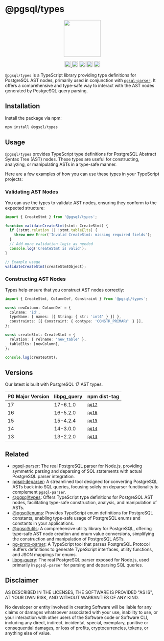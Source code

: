 # @pgsql/types

<p align="center" width="100%">
  <img height="120" src="https://github.com/launchql/pgsql-parser/assets/545047/6440fa7d-918b-4a3b-8d1b-755d85de8bea" />
</p>

<p align="center" width="100%">
  <a href="https://github.com/launchql/libpg-query-node/actions/workflows/ci.yml">
    <img height="20" src="https://github.com/launchql/libpg-query-node/actions/workflows/ci.yml/badge.svg" />
  </a>
   <a href="https://www.npmjs.com/package/@pgsql/types"><img height="20" src="https://img.shields.io/npm/dt/@pgsql/types"></a>
   <a href="https://www.npmjs.com/package/@pgsql/types"><img height="20" src="https://img.shields.io/npm/dw/@pgsql/types"/></a>
   <a href="https://github.com/launchql/libpg-query-node/blob/main/LICENSE-MIT"><img height="20" src="https://img.shields.io/badge/license-MIT-blue.svg"/></a>
   <a href="https://www.npmjs.com/package/@pgsql/types"><img height="20" src="https://img.shields.io/github/package-json/v/launchql/libpg-query-node?filename=types%2F17%2Fpackage.json"/></a>
</p>

`@pgsql/types` is a TypeScript library providing type definitions for PostgreSQL AST nodes, primarily used in conjunction with [`pgsql-parser`](https://github.com/launchql/pgsql-parser). It offers a comprehensive and type-safe way to interact with the AST nodes generated by PostgreSQL query parsing.


## Installation

Install the package via npm:

```bash
npm install @pgsql/types
```

## Usage

`@pgsql/types` provides TypeScript type definitions for PostgreSQL Abstract Syntax Tree (AST) nodes. These types are useful for constructing, analyzing, or manipulating ASTs in a type-safe manner.

Here are a few examples of how you can use these types in your TypeScript projects:

### Validating AST Nodes

You can use the types to validate AST nodes, ensuring they conform to the expected structure:

```ts
import { CreateStmt } from '@pgsql/types';

function validateCreateStmt(stmt: CreateStmt) {
  if (!stmt.relation || !stmt.tableElts) {
    throw new Error('Invalid CreateStmt: missing required fields');
  }
  // Add more validation logic as needed
  console.log('CreateStmt is valid');
}

// Example usage
validateCreateStmt(createStmtObject);
```

### Constructing AST Nodes

Types help ensure that you construct AST nodes correctly:

```ts
import { CreateStmt, ColumnDef, Constraint } from '@pgsql/types';

const newColumn: ColumnDef = {
  colname: 'id',
  typeName: { names: [{ String: { str: 'int4' } }] },
  constraints: [{ Constraint: { contype: 'CONSTR_PRIMARY' } }],
};

const createStmt: CreateStmt = {
  relation: { relname: 'new_table' },
  tableElts: [newColumn],
};

console.log(createStmt);
```

## Versions

Our latest is built with PostgreSQL 17 AST types.

| PG Major Version | libpg_query | npm dist-tag 
|--------------------------|-------------|---------|
| 17                       | 17-6.1.0    | [`pg17`](https://www.npmjs.com/package/@pgsql/types/v/latest)
| 16                       | 16-5.2.0    | [`pg16`](https://www.npmjs.com/package/@pgsql/types/v/pg16)
| 15                       | 15-4.2.4    | [`pg15`](https://www.npmjs.com/package/@pgsql/types/v/pg15)
| 14                       | 14-3.0.0    | [`pg14`](https://www.npmjs.com/package/@pgsql/types/v/pg14)
| 13                       | 13-2.2.0    | [`pg13`](https://www.npmjs.com/package/@pgsql/types/v/pg13)

## Related

* [pgsql-parser](https://www.npmjs.com/package/pgsql-parser): The real PostgreSQL parser for Node.js, providing symmetric parsing and deparsing of SQL statements with actual PostgreSQL parser integration.
* [pgsql-deparser](https://www.npmjs.com/package/pgsql-deparser): A streamlined tool designed for converting PostgreSQL ASTs back into SQL queries, focusing solely on deparser functionality to complement `pgsql-parser`.
* [@pgsql/types](https://www.npmjs.com/package/@pgsql/types): Offers TypeScript type definitions for PostgreSQL AST nodes, facilitating type-safe construction, analysis, and manipulation of ASTs.
* [@pgsql/enums](https://www.npmjs.com/package/@pgsql/enums): Provides TypeScript enum definitions for PostgreSQL constants, enabling type-safe usage of PostgreSQL enums and constants in your applications.
* [@pgsql/utils](https://www.npmjs.com/package/@pgsql/utils): A comprehensive utility library for PostgreSQL, offering type-safe AST node creation and enum value conversions, simplifying the construction and manipulation of PostgreSQL ASTs.
* [pg-proto-parser](https://www.npmjs.com/package/pg-proto-parser): A TypeScript tool that parses PostgreSQL Protocol Buffers definitions to generate TypeScript interfaces, utility functions, and JSON mappings for enums.
* [libpg-query](https://github.com/launchql/libpg-query-node): The real PostgreSQL parser exposed for Node.js, used primarily in `pgsql-parser` for parsing and deparsing SQL queries.

## Disclaimer

AS DESCRIBED IN THE LICENSES, THE SOFTWARE IS PROVIDED "AS IS", AT YOUR OWN RISK, AND WITHOUT WARRANTIES OF ANY KIND.

No developer or entity involved in creating Software will be liable for any claims or damages whatsoever associated with your use, inability to use, or your interaction with other users of the Software code or Software CLI, including any direct, indirect, incidental, special, exemplary, punitive or consequential damages, or loss of profits, cryptocurrencies, tokens, or anything else of value.